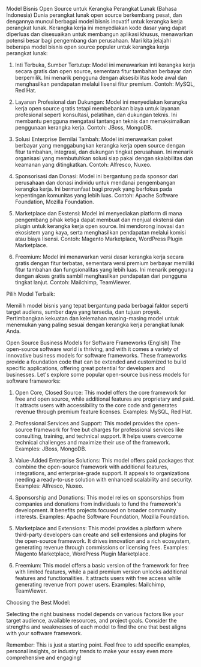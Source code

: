 Model Bisnis Open Source untuk Kerangka Perangkat Lunak (Bahasa Indonesia)
Dunia perangkat lunak open source berkembang pesat, dan dengannya muncul berbagai model bisnis inovatif untuk kerangka kerja perangkat lunak. Kerangka kerja ini menyediakan kode dasar yang dapat diperluas dan disesuaikan untuk membangun aplikasi khusus, menawarkan potensi besar bagi pengembang dan perusahaan. Mari kita jelajahi beberapa model bisnis open source populer untuk kerangka kerja perangkat lunak:

1. Inti Terbuka, Sumber Tertutup: Model ini menawarkan inti kerangka kerja secara gratis dan open source, sementara fitur tambahan berbayar dan berpemilik. Ini menarik pengguna dengan aksesibilitas kode awal dan menghasilkan pendapatan melalui lisensi fitur premium. Contoh: MySQL, Red Hat.

2. Layanan Profesional dan Dukungan: Model ini menyediakan kerangka kerja open source gratis tetapi membebankan biaya untuk layanan profesional seperti konsultasi, pelatihan, dan dukungan teknis. Ini membantu pengguna mengatasi tantangan teknis dan memaksimalkan penggunaan kerangka kerja. Contoh: JBoss, MongoDB.

3. Solusi Enterprise Bernilai Tambah: Model ini menawarkan paket berbayar yang menggabungkan kerangka kerja open source dengan fitur tambahan, integrasi, dan dukungan tingkat perusahaan. Ini menarik organisasi yang membutuhkan solusi siap pakai dengan skalabilitas dan keamanan yang ditingkatkan. Contoh: Alfresco, Nuxeo.

4. Sponsorisasi dan Donasi: Model ini bergantung pada sponsor dari perusahaan dan donasi individu untuk mendanai pengembangan kerangka kerja. Ini bermanfaat bagi proyek yang berfokus pada kepentingan komunitas yang lebih luas. Contoh: Apache Software Foundation, Mozilla Foundation.

5. Marketplace dan Ekstensi: Model ini menyediakan platform di mana pengembang pihak ketiga dapat membuat dan menjual ekstensi dan plugin untuk kerangka kerja open source. Ini mendorong inovasi dan ekosistem yang kaya, serta menghasilkan pendapatan melalui komisi atau biaya lisensi. Contoh: Magento Marketplace, WordPress Plugin Marketplace.

6. Freemium: Model ini menawarkan versi dasar kerangka kerja secara gratis dengan fitur terbatas, sementara versi premium berbayar memiliki fitur tambahan dan fungsionalitas yang lebih luas. Ini menarik pengguna dengan akses gratis sambil menghasilkan pendapatan dari pengguna tingkat lanjut. Contoh: Mailchimp, TeamViewer.

Pilih Model Terbaik:

Memilih model bisnis yang tepat bergantung pada berbagai faktor seperti target audiens, sumber daya yang tersedia, dan tujuan proyek. Pertimbangkan kekuatan dan kelemahan masing-masing model untuk menemukan yang paling sesuai dengan kerangka kerja perangkat lunak Anda.

Open Source Business Models for Software Frameworks (English)
The open-source software world is thriving, and with it comes a variety of innovative business models for software frameworks. These frameworks provide a foundation code that can be extended and customized to build specific applications, offering great potential for developers and businesses. Let's explore some popular open-source business models for software frameworks:

1. Open Core, Closed Source: This model offers the core framework for free and open source, while additional features are proprietary and paid. It attracts users with accessibility to the core code and generates revenue through premium feature licenses. Examples: MySQL, Red Hat.

2. Professional Services and Support: This model provides the open-source framework for free but charges for professional services like consulting, training, and technical support. It helps users overcome technical challenges and maximize their use of the framework. Examples: JBoss, MongoDB.

3. Value-Added Enterprise Solutions: This model offers paid packages that combine the open-source framework with additional features, integrations, and enterprise-grade support. It appeals to organizations needing a ready-to-use solution with enhanced scalability and security. Examples: Alfresco, Nuxeo.

4. Sponsorship and Donations: This model relies on sponsorships from companies and donations from individuals to fund the framework's development. It benefits projects focused on broader community interests. Examples: Apache Software Foundation, Mozilla Foundation.

5. Marketplace and Extensions: This model provides a platform where third-party developers can create and sell extensions and plugins for the open-source framework. It drives innovation and a rich ecosystem, generating revenue through commissions or licensing fees. Examples: Magento Marketplace, WordPress Plugin Marketplace.

6. Freemium: This model offers a basic version of the framework for free with limited features, while a paid premium version unlocks additional features and functionalities. It attracts users with free access while generating revenue from power users. Examples: Mailchimp, TeamViewer.

Choosing the Best Model:

Selecting the right business model depends on various factors like your target audience, available resources, and project goals. Consider the strengths and weaknesses of each model to find the one that best aligns with your software framework.

Remember: This is just a starting point. Feel free to add specific examples, personal insights, or industry trends to make your essay even more comprehensive and engaging!
